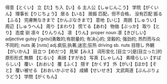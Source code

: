 


得意【とくい】
立【た】ち入【い】る
主人公【しゅじんこう】
学院【がくいん】
理事长【りじちょう】
居る【いる】
居振 匹配，但不合格，
没有匹配
振る【ふる】
完膚無なきまで【かんぷなきまで】
意地【いじ】
周囲【しゅうい】
周辺【しゅうへん】
周り【まわり】
慌てる【あわ】
物価【ぶっか】
取り【とり】
态度
驯
凛々【りんりん】
凛 【りん】proper noun
凛【きびしい】adjective
gutsy   [ˈɡʌtsi]勇敢的;有胆量的; 有决心的; 坚毅的; 强劲的; 热烈而与众不同的; 
nuts    美 [nʌts]  adj.疯狂;执著;迷恋;狂热 driving sb. nuts
目隠し
外観 【がいかん】
目立つ【めだつ】
見栄【みえ】
词形变化 [目立つ]是[目立った]的原形形式
無類 【むるい】
素顔【すがお】
写真【しゃしん】
素晴らしい【すばらしい】
覆い 【おおい】
覆【ふく】
隠す【かくす】
外【がい】【ほか】【そと】
覆い被せる 【おおいかぶせる】
成績【せいせき】
文武両道【ぶんぶりょうどう】
学問【がくもん】
